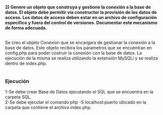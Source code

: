<p><b> 2) Genere  un  objeto  que  construya  y  gestione  la  conexión  a  la  base  de  datos.  El  objeto  debe 
permitir vía constructor la provisión de los datos de acceso. Los datos de acceso deben estar en 
un  archivo  de  configuración  específico  y  fuera  del  control  de  versiones.  Documentar  este 
mecanismo de forma adecuada.</b><br><br>
 
Se creo el objeto Conexion que se encargara de gestionar la conexión a la base de datos. Este objeto recibira los parametros que se encuentran en config.php para poder costruir la conexión con la base de datos. La ejecución de la misma se realiza utilizando la extensión MySQLi y se realiza dentro de index.php.
<br><br></p>


### Ejecución
<p>1-Se debe crear Base de Datos ejecutando el SQL que se encuentra en la carpeta SQL.<br>
  2-Se debe ejecutar el comando php -S localhost:puerto ubicado en la carpeta que contiene el archivo index.php.
